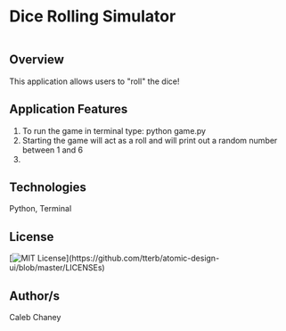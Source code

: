 # Dice Rolling Simulator
![]()
## Overview
This application allows users to "roll" the dice!

## Application Features
1) To run the game in terminal type: python game.py 
2) Starting the game will act as a roll and will print out a random number between 1 and 6
3) 

## Technologies
Python, Terminal

## License 
[![MIT License](https://img.shields.io/apm/l/atomic-design-ui.svg?)](https://github.com/tterb/atomic-design-ui/blob/master/LICENSEs)

## Author/s
Caleb Chaney
